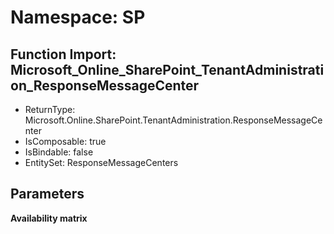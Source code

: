 # Namespace: SP

## Function Import: Microsoft_Online_SharePoint_TenantAdministration_ResponseMessageCenter

- ReturnType: Microsoft.Online.SharePoint.TenantAdministration.ResponseMessageCenter
- IsComposable: true
- IsBindable: false
- EntitySet: ResponseMessageCenters

## Parameters

**Availability matrix**


